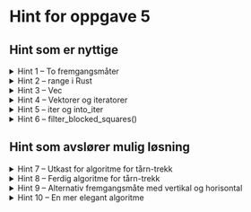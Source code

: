 # Hint for oppgave 5

## Hint som er nyttige

<details>
<summary>Hint 1 – To fremgangsmåter</summary>

Som i flere oppgaver tidligere finnes det flere ulike måter å gå frem. Enten kan man
1. Iterere over felter i hver retning og stanse når man når en brikke (og håndtere ulikt avhengig av hvilken farge
brikken er), eller
2. Velge felter ukritisk, og deretter filtrere bort feltene som er ugyldige eller som tårnet ikke kan nå fordi det står
en brikke i veien.

</details>

<details>
<summary>Hint 2 – range i Rust</summary>

I `for`-løkker kan du har bruke for Rusts `range`:
 - `0..8` gir deg en iterator fra `0` til `7` (til men ikke med `8`)
 - `0..=8` gir deg en iterator med `0` til og med `8`
 - `(0..8).rev()` gir deg iteratoren med verdier i synkende rekkefølge

Disse kan du bruke på formen

```rust
for rank in (0..8) {
    // Gjør noe
}
```

</details>

<details>
<summary>Hint 3 – Vec</summary>

`Vec` kan være en egnet datastruktur for å representere en rekke med felter der rekkefølgen har betydning.

Les mer om `Vec` i [Rust-boka](https://doc.rust-lang.org/book/ch08-01-vectors.html) og i
[Rust-dokumentasjonen om Vec](https://doc.rust-lang.org/std/vec/struct.Vec.html).

</details>

<details>
<summary>Hint 4 – Vektorer og iteratorer</summary>

Ofte er det nyttig å gjøre `HashSet` eller `Vec` om til iteratorer for å få tilgang til bestemte metoder, slik som
 - `map()` som avbilder fra hvert element i datastrukturen til noe annet
 - `filter()` som filtrerer hvert elemenet basert på en betingelse
 - `rev()` som reverserer retningen på iteratoren
 - `flat_map()` som produserer en iterator hvor hvert element, og deretter samler alle elementene i disse iteratorene
til én felles iterator (og kollapser slik en iterator i en iterator)
 - `cloned()` som tar deg fra iterator av `&T` til `T` (dette bruker vi for å lage f.eks. nye `Vec` av eksisterende `Vec`)
 - `collect()` som samler en iterator til en ny datastruktur (som f.eks. `Vec` eller `HashSet`)

For å gjøre en `Vec` eller `HashSet` om til en iterator kan du bruke `iter()` eller `into_iter()`. Mer om dette i eget hint.

Merk: Når du bruker `collect()` på en iterator kan Rust noen ganger utlede fra konteksten hvilken type du vil samle
iteratoren til, mens andre ganger er det nødvendig å oppgi type manuelt. Her har du to måter å gjøre det på:

Oppgi type når du tilordner:
```rust
let vec_1 = vec![1, 2, 3, 4, 5];
let vec_2: Vec<u8> = vec_1.iter().cloned().filter(|n| n > 2).collect();
assert_eq!(vec![3, 4, 5], vec_2)
```

Oppgi type ved samling (vec *collect*):
```rust
let vec_1 = vec![1, 2, 3, 4, 5];
let vec_2 = vec_1.iter().cloned().filter(|n| n > 2).collect::Vec<u8>();
assert_eq!(vec![3, 4, 5], vec_2)
```

</details>

<details>
<summary>Hint 5 – iter og into_iter</summary>

Her er noe som er lett å bli forvirret av selv etter å ha jobbet med Rust en stund: Hva er forskjellen på `iter()` og
`into_iter()`, disse to metodene som gir deg iteratorer fra vektorer eller andre datastrukturer?

`iter` er en iterator til det eksisterende objektet, og inneholder derfor referanser. Det vil si,

```rust
let vec_1 = vec![1, 2, 3, 4, 5]; // Denne er av typen Vec<u8>
vec_1.iter() // Denne iteratoren holder elementer av typen &u8
// Vi kan fremdeles lese fra vec_1
```

Dersom du vil lagre elementene fra `vec_1.iter()` i eksempelet over i en ny vektor, må du bruke `cloned()` for å få en
iterator som holder `u8`.

`into_iter()` konsumerer et eksisterende objekt, og gir deg en iterator av elementene i det tidligere objektet. Det vil si,

```rust
let vec_1 = vec![1, 2, 3, 4, 5]; // Denne er av typen Vec<u8>
vec_1.into_iter() // Denne iteratoren holder elementer av typen u8
// Vi kan ikke lese fra vec_1, for verdiene ble flyttet ved into_iter
```

`into_iter()` er det samme som `iter().cloned()`, men i stedet for å klone objektet, flytter vi heller alle verdiene inn
i iteratoren. Dersom vi ikke skal bruke `vec_1` fra eksempelet over videre, er det billigere å flytte enn å kopiere, og
med `into_iter()` kommuniserer vi dessuten at vi er ferdige med `vec_1`.

</details>

<details>
<summary>Hint 6 – filter_blocked_squares()</summary>

Dersom du velger fremgangsmåte to, og vil filtrere en bestemt retning (det vil si, en `Vec<(u8, u8)>` som representerer
alle feltene i en bestemt himmelretning, så finnes det en nyttemetode i `square.rs` som heter `filter_blocked_squares`.

Her er et eksempel på metoden i bruk:

La oss si at vi ser på et hvitt tårn med posisjon `A4` (`(0, 3)`), og det står en svart brikke på `A7`, og vi ser på
tårnets bevegelse i nordlig retning:

```rust
let move_direction = vec![(0, 4), (0, 5), (0, 6), (0, 7)];
let white_pieces = empty_set!();
let black_pieces = set!["a7"];
let legal_moves = set!["a5", "a6", "a7"];
assert_eq_set!(legal_moves, move_direction.filter_blocked_squares(&white_pieces, &black_pieces))
```

</details>

## Hint som avslører mulig løsning

<details>
<summary>Hint 7 – Utkast for algoritme for tårn-trekk</summary>

Hvis du kan bruke `range` til å finne de ulike retningene ut i fra tårnets posisjon, kan du bruke dette oppsettet for å
inkludere felter for hver retning:

```rust
let (x, y) = self.positions;
let mut moves = HashSet::new();

for file in correct_range { // Sett inn riktig retning her
    match (file, y) {
        s if team.contains(s) => break,
        s if rival_team.contains(s) => {
            moves.insert(s),
            break
        }
        s => moves.insert(s)
    }
}

// Gjenta for alle himmelretninger
```

</details>

<details>
<summary>Hint 8 – Ferdig algoritme for tårn-trekk</summary>

```rust
let (x, y) = self.positions;
let mut moves = HashSet::new();

for file in (0..x).rev() { // vestover
    match (file, y) {
        s if team.contains(s) => break,
        s if rival_team.contains(s) => {
            moves.insert(s),
            break
        }
        s => moves.insert(s)
    }
}

for file in (x..8) { // østover
    match (file, y) {
        s if team.contains(s) => break,
        s if rival_team.contains(s) => {
            moves.insert(s),
            break
        }
        s => moves.insert(s)
    }
}

for rank in (0..y).rev() { // sørover
    match (x, rank) {
        s if team.contains(s) => break,
        s if rival_team.contains(s) => {
            moves.insert(s),
            break
        }
        s => moves.insert(s)
    }
}

for rank in (x..8) { // nordover
    match (x, rank) {
        s if team.contains(s) => break,
        s if rival_team.contains(s) => {
            moves.insert(s),
            break
        }
        s => moves.insert(s)
    }
}

moves

```

</details>

<details>
<summary>Hint 9 – Alternativ fremgangsmåte med vertikal og horisontal</summary>

Om du heller vil gå frem med å finne horisontalen og vertikalen tårnet står i gitt en posisjon `(x, y)`, kan du bruke
disse kodelinjene får å få to vektorer med posisjoner, som korresponderer til raden (vest-øst) og kolonnen (sør-nord)
som møtes i dette feltet:

```rust
let (x, y) = *position;
let vertical: Vec<(u8, u8)> = vec![(x, 0), (x, 1), (x, 2), (x, 3), (x, 4), (x, 5), (x, 6), (x, 7)];
let horizontal: Vec<(u8, u8)> = vec![(0, y), (1, y), (2, y), (3, y), (4, y), (5, y), (6, y), (7, y)];
```

</details>

<details>
<summary>Hint 10 – En mer elegant algoritme</summary>

I denne fremgangsmåten oppretter vi vektorer med hver himmelretning (med bruk av filtrering og reversering), og filterer
deretter denne med `filter_blocked_squares()`:

```rust
let (x, y) = *position;
let vertical: Vec<(u8, u8)> = vec![(x, 0), (x, 1), (x, 2), (x, 3), (x, 4), (x, 5), (x, 6), (x, 7)];
let horizontal: Vec<(u8, u8)> = vec![(0, y), (1, y), (2, y), (3, y), (4, y), (5, y), (6, y), (7, y)];

let north: Vec<(u8, u8)> = vertical.iter().cloned().filter(|&(_, new_y)| new_y > y).collect();
let south: Vec<(u8, u8)> = vertical.iter().cloned().filter(|&(_, new_y)| new_y < y).rev().collect();
let east: Vec<(u8, u8)> = horizontal.iter().cloned().filter(|&(new_x, _)| new_x > x).collect();
let west: Vec<(u8, u8)> = horizontal.iter().cloned().filter(|&(new_x, _)| new_x < x).rev().collect();

HashSet::from_iter([north, south, east, west])
    .iter().flat_map(|v| v.filter_blocked_squares(team, rival_team)).collect()
```

</details>